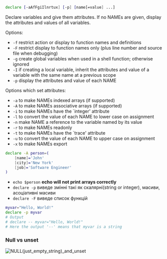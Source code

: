 ```bash
declare [-aAfFgiIlnrtux] [-p] [name[=value] ...]
```

Declare variables and give them attributes. If no NAMEs are given, display the attributes and values of all variables.

Options:
- ```-f``` restrict action or display to function names and definitions
- ```-F``` restrict display to function names only (plus line number and source file when debugging)
- ```-g``` create global variables when used in a shell function; otherwise ignored
- ```-I``` if creating a local variable, inherit the attributes and value of a variable with the same name at a previous scope
- ```-p``` display the attributes and value of each NAME

Options which set attributes:
- ```-a``` to make NAMEs indexed arrays (if supported)
- ```-A``` to make NAMEs associative arrays (if supported)
- ```-i``` to make NAMEs have the `integer' attribute
- ```-l``` to convert the value of each NAME to lower case on assignment
- ```-n``` make NAME a reference to the variable named by its value
- ```-r``` to make NAMEs readonly
- ```-t``` to make NAMEs have the `trace' attribute
- ```-u``` to convert the value of each NAME to upper case on assignment
- ```-x``` to make NAMEs export

```bash
declare -A person=(
    [name]='John'
    [city]='New York'
    [job]='Software Engineer'
)
```
- ```echo $person``` __echo will not print arrays correctly__
- ```declare -p``` виведе змінні такі як скалярні(string or integer), масиви, асоціативні масиви
- ```declare -F``` виведе список функцій

```bash
myvar="Hello, World!"
declare -p myvar
# Output
# declare -- myvar="Hello, World!"
# Here the output '--' means that myvar is a string
```

### Null vs unset
![NULL(just_empty_string)_and_unset](https://github.com/user-attachments/assets/be19b45b-a4cf-4049-834a-639bf9839585)

